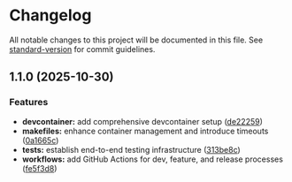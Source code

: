 # Changelog

All notable changes to this project will be documented in this file. See [standard-version](https://github.com/conventional-changelog/standard-version) for commit guidelines.

## 1.1.0 (2025-10-30)


### Features

* **devcontainer:** add comprehensive devcontainer setup ([de22259](https://github.com/vegito-app/example-application/commit/de22259dff954cbd2f80e839c1ce5f5104b8d948))
* **makefiles:** enhance container management and introduce timeouts ([0a1665c](https://github.com/vegito-app/example-application/commit/0a1665c29f55ced3e99bac89734ccb19bd36fe60))
* **tests:** establish end-to-end testing infrastructure ([313be8c](https://github.com/vegito-app/example-application/commit/313be8c4a42cd869aa883a712e3576b5f62843ad))
* **workflows:** add GitHub Actions for dev, feature, and release processes ([fe5f3d8](https://github.com/vegito-app/example-application/commit/fe5f3d86d58e84241c0f607904ef78e999e0d033))
